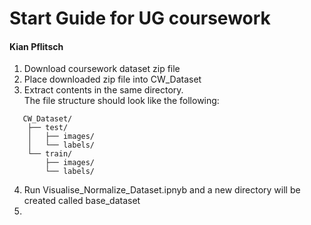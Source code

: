 # Start Guide for UG coursework
#### Kian Pflitsch 
1. Download coursework dataset zip file
2. Place downloaded zip file into CW_Dataset
3. Extract contents in the same directory.  
The file structure should look like the following:

```
   CW_Dataset/
    ├── test/
    │   ├── images/
    │   └── labels/
    └── train/
        ├── images/
        └── labels/
```
4. Run Visualise_Normalize_Dataset.ipnyb and a new directory will be created called base_dataset
5. 



